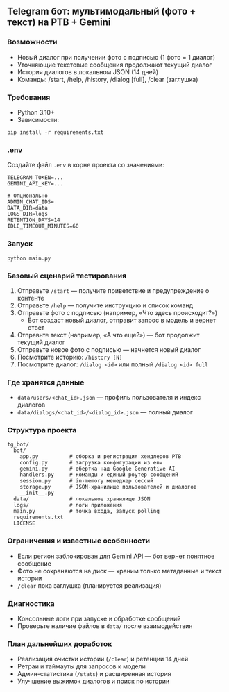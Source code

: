 ## Telegram бот: мультимодальный (фото + текст) на PTB + Gemini

### Возможности
- Новый диалог при получении фото с подписью (1 фото = 1 диалог)
- Уточняющие текстовые сообщения продолжают текущий диалог
- История диалогов в локальном JSON (14 дней)
- Команды: /start, /help, /history, /dialog <id> [full], /clear (заглушка)

### Требования
- Python 3.10+
- Зависимости:
```
pip install -r requirements.txt
```

### .env
Создайте файл `.env` в корне проекта со значениями:
```
TELEGRAM_TOKEN=...
GEMINI_API_KEY=...

# Опционально
ADMIN_CHAT_IDS=
DATA_DIR=data
LOGS_DIR=logs
RETENTION_DAYS=14
IDLE_TIMEOUT_MINUTES=60
```

### Запуск
```
python main.py
```

### Базовый сценарий тестирования
1. Отправьте `/start` — получите приветствие и предупреждение о контенте
2. Отправьте `/help` — получите инструкцию и список команд
3. Отправьте фото с подписью (например, «Что здесь происходит?»)
   - Бот создаст новый диалог, отправит запрос в модель и вернет ответ
4. Отправьте текст (например, «А что еще?») — бот продолжит текущий диалог
5. Отправьте новое фото с подписью — начнется новый диалог
6. Посмотрите историю: `/history [N]`
7. Посмотрите диалог: `/dialog <id>` или полный `/dialog <id> full`

### Где хранятся данные
- `data/users/<chat_id>.json` — профиль пользователя и индекс диалогов
- `data/dialogs/<chat_id>/<dialog_id>.json` — полный диалог

### Структура проекта
```
tg_bot/
  bot/
    app.py          # сборка и регистрация хендлеров PTB
    config.py       # загрузка конфигурации из env
    gemini.py       # обертка над Google Generative AI
    handlers.py     # команды и единый роутер сообщений
    session.py      # in-memory менеджер сессий
    storage.py      # JSON-хранилище пользователей и диалогов
    __init__.py
  data/             # локальное хранилище JSON
  logs/             # логи приложения
  main.py           # точка входа, запуск polling
  requirements.txt
  LICENSE
```

### Ограничения и известные особенности
- Если регион заблокирован для Gemini API — бот вернет понятное сообщение
- Фото не сохраняются на диск — храним только метаданные и текст истории
- `/clear` пока заглушка (планируется реализация)

### Диагностика
- Консольные логи при запуске и обработке сообщений
- Проверьте наличие файлов в `data/` после взаимодействия

### План дальнейших доработок
- Реализация очистки истории (`/clear`) и ретенции 14 дней
- Ретраи и таймауты для запросов к модели
- Админ-статистика (`/stats`) и расширенная история
- Улучшение выжимок диалогов и поиск по истории


